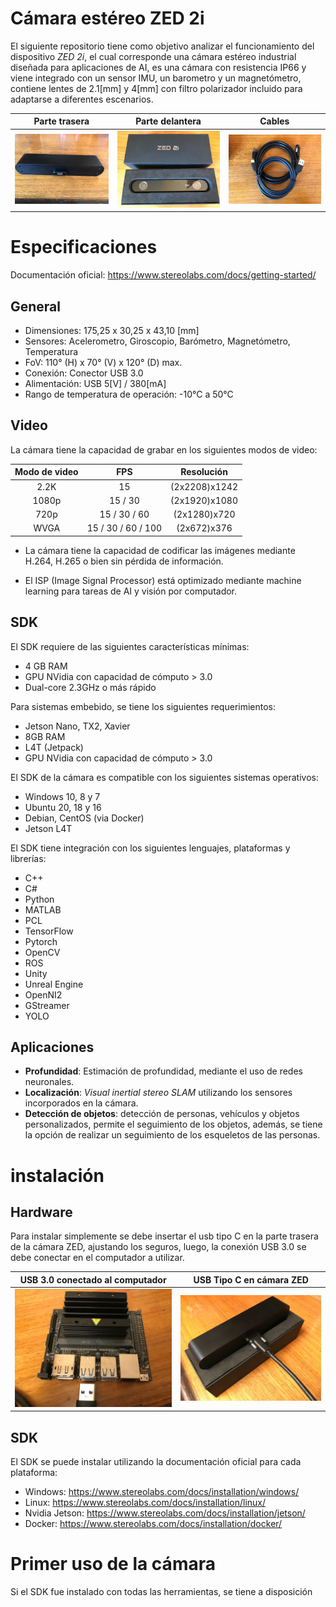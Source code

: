 # Cámara estéreo ZED 2i

El siguiente repositorio tiene como objetivo analizar el funcionamiento del dispositivo
*ZED 2i*, el cual corresponde  una cámara estéreo industrial diseñada para aplicaciones
de AI, es una cámara con resistencia IP66 y viene integrado con un sensor IMU, un barometro y un magnetómetro,
contiene lentes de 2.1[mm] y 4[mm] con filtro polarizador incluido para adaptarse a diferentes escenarios.

|        Parte trasera        |       Parte delantera       |           Cables            |
| :-------------------------: | :-------------------------: | :-------------------------: |
| ![](images/zed_unbox1.jpeg) | ![](images/zed_unbox2.jpeg) | ![](images/zed_unbox3.jpeg) |

# Especificaciones

Documentación oficial: https://www.stereolabs.com/docs/getting-started/

## General

- Dimensiones: 175,25 x 30,25 x 43,10 [mm]
- Sensores: Acelerometro, Giroscopio, Barómetro, Magnetómetro, Temperatura
- FoV: 110° (H) x 70° (V) x 120° (D) max.
- Conexión: Conector USB 3.0
- Alimentación: USB 5[V] / 380[mA]
- Rango de temperatura de operación: -10°C a 50°C

## Video

La cámara tiene la capacidad de grabar en los siguientes modos de video:

| Modo de video |        FPS         |  Resolución   |
| :-----------: | :----------------: | :-----------: |
|     2.2K      |         15         | (2x2208)x1242 |
|     1080p     |      15 / 30       | (2x1920)x1080 |
|     720p      |    15 / 30 / 60    | (2x1280)x720  |
|     WVGA      | 15 / 30 / 60 / 100 |  (2x672)x376  |

- La cámara tiene la capacidad de codificar las imágenes mediante H.264, H.265 o bien sin pérdida de información.

- El ISP (Image Signal Processor) está optimizado mediante machine learning para tareas de AI y visión por computador.

## SDK

El SDK requiere de las siguientes características mínimas:

- 4 GB RAM
- GPU NVidia con capacidad de cómputo > 3.0
- Dual-core 2.3GHz o más rápido

Para sistemas embebido, se tiene los siguientes requerimientos:
- Jetson Nano, TX2, Xavier
- 8GB RAM
- L4T (Jetpack)
- GPU NVidia con capacidad de cómputo > 3.0

El SDK de la cámara es compatible con los siguientes sistemas operativos:

- Windows 10, 8 y 7
- Ubuntu 20, 18 y 16
- Debian, CentOS (via Docker)
- Jetson L4T

El SDK tiene integración con los siguientes lenguajes, plataformas y librerías:

- C++
- C#
- Python
- MATLAB
- PCL
- TensorFlow
- Pytorch
- OpenCV
- ROS
- Unity
- Unreal Engine
- OpenNI2
- GStreamer
- YOLO

## Aplicaciones

- **Profundidad**: Estimación de profundidad, mediante el uso de redes neuronales.
- **Localización**: *Visual inertial stereo SLAM* utilizando los sensores incorporados en la cámara.
- **Detección de objetos**: detección de personas, vehículos y objetos personalizados, permite el seguimiento de los objetos,
                            además, se tiene la opción de realizar un seguimiento de los esqueletos de las personas.


# instalación 
## Hardware

Para instalar simplemente se debe insertar el usb tipo C en la parte trasera de la cámara ZED, ajustando los seguros, luego, la conexión USB 3.0 se debe conectar en el computador a utilizar.

| USB 3.0 conectado al computador |    USB Tipo C en cámara ZED    |
| :-----------------------------: | :----------------------------: |
| ![](images/zed_install_1.jpeg)  | ![](images/zed_install_2.jpeg) |

## SDK

El SDK se puede instalar utilizando la documentación oficial para cada plataforma:

- Windows: https://www.stereolabs.com/docs/installation/windows/
- Linux: https://www.stereolabs.com/docs/installation/linux/
- Nvidia Jetson: https://www.stereolabs.com/docs/installation/jetson/
- Docker: https://www.stereolabs.com/docs/installation/docker/

# Primer uso de la cámara

Si el SDK fue instalado con todas las herramientas, se tiene a disposición